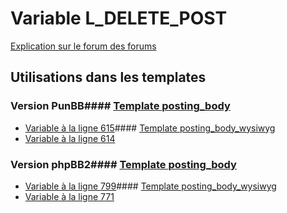 # Variable L_DELETE_POST
[Explication sur le forum des forums](http://forum.forumactif.com/t294113-listing-des-variables#L_DELETE_POST)
## Utilisations dans les templates
### Version PunBB#### [Template posting_body](punbb/posting_body.md)
* [Variable à la ligne 615](../punbb/posting_body.tpl#L615)#### [Template posting_body_wysiwyg](punbb/posting_body_wysiwyg.md)
* [Variable à la ligne 614](../punbb/posting_body_wysiwyg.tpl#L614)
### Version phpBB2#### [Template posting_body](subsilver/posting_body.md)
* [Variable à la ligne 799](../subsilver/posting_body.tpl#L799)#### [Template posting_body_wysiwyg](subsilver/posting_body_wysiwyg.md)
* [Variable à la ligne 771](../subsilver/posting_body_wysiwyg.tpl#L771)